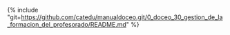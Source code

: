 {% include "git+https://github.com/catedu/manualdoceo.git/0_doceo_30_gestion_de_la_formacion_del_profesorado/README.md" %}